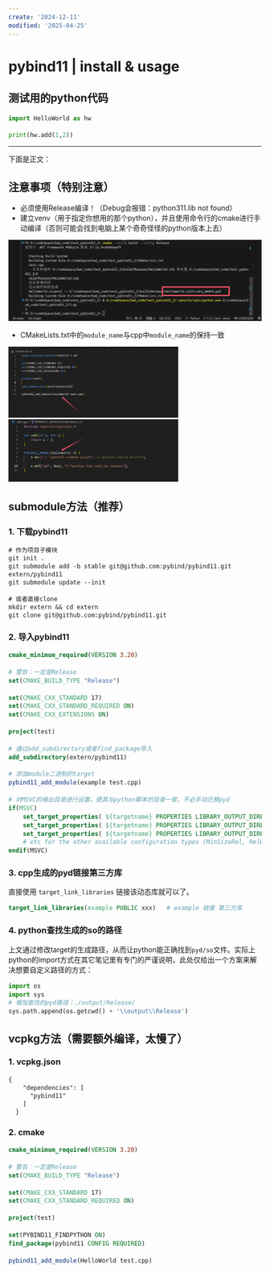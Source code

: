 ```yaml
---
create: '2024-12-11'
modified: '2025-04-25'
---
```


# pybind11 | install & usage

## 测试用的python代码

```python
import HelloWorld as hw

print(hw.add(1,2))
```

---

下面是正文：

## 注意事项（特别注意）

* 必须使用Release编译！（Debug会报错：python311.lib not found）
* 建立venv（用于指定你想用的那个python），并且使用命令行的cmake进行手动编译（否则可能会找到电脑上某个奇奇怪怪的python版本上去）

![image-20241211001137503](./assets/image-20241211001137503.png)

* CMakeLists.txt中的`module_name`与cpp中`module_name`的保持一致

<img src="./assets/image-20241211001257484.png" alt="image-20241211001257484" style="zoom:33%;" /><img src="./assets/image-20241211001313190.png" alt="image-20241211001313190" style="zoom: 33%;" />

## submodule方法（推荐）

### 1. 下载pybind11

```shell
# 作为项目子模块
git init .
git submodule add -b stable git@github.com:pybind/pybind11.git extern/pybind11
git submodule update --init

# 或者直接clone
mkdir extern && cd extern
git clone git@github.com:pybind/pybind11.git
```

### 2. 导入pybind11

```cmake
cmake_minimum_required(VERSION 3.20)

# 警告：一定是Release
set(CMAKE_BUILD_TYPE "Release")

set(CMAKE_CXX_STANDARD 17)
set(CMAKE_CXX_STANDARD_REQUIRED ON)
set(CMAKE_CXX_EXTENSIONS ON)

project(test)

# 通过add_subdirectory或者find_package导入
add_subdirectory(extern/pybind11)

# 添加module二进制的target
pybind11_add_module(example test.cpp)

# 对MSVC的输出目录进行设置，使其与python脚本的目录一致，不必手动迁移pyd
if(MSVC)
    set_target_properties( ${targetname} PROPERTIES LIBRARY_OUTPUT_DIRECTORY ${target_output_path} )
    set_target_properties( ${targetname} PROPERTIES LIBRARY_OUTPUT_DIRECTORY_DEBUG ${target_output_path} )
    set_target_properties( ${targetname} PROPERTIES LIBRARY_OUTPUT_DIRECTORY_RELEASE ${target_output_path} )
    # etc for the other available configuration types (MinSizeRel, RelWithDebInfo)
endif(MSVC)
```

### 3. cpp生成的pyd链接第三方库

直接使用 `target_link_libraries` 链接该动态库就可以了。

```cmake
target_link_libraries(example PUBLIC xxx)	# example 链接 第三方库
```

### 4. python查找生成的so的路径

上文通过修改target的生成路径，从而让python能正确找到`pyd/so`文件。实际上python的import方式在其它笔记里有专门的严谨说明，此处仅给出一个方案来解决想要自定义路径的方式：

```python
import os
import sys
# 增加查找的pyd路径：./output/Release/
sys.path.append(os.getcwd() + '\\output\\Release')
```

## vcpkg方法（需要额外编译，太慢了）

### 1. vcpkg.json

```
{
    "dependencies": [
      "pybind11"
    ]
  }
```

### 2. cmake

```cmake
cmake_minimum_required(VERSION 3.20)

# 警告：一定是Release
set(CMAKE_BUILD_TYPE "Release")

set(CMAKE_CXX_STANDARD 17)
set(CMAKE_CXX_STANDARD_REQUIRED ON)

project(test)

set(PYBIND11_FINDPYTHON ON)
find_package(pybind11 CONFIG REQUIRED)

pybind11_add_module(HelloWorld test.cpp)
```